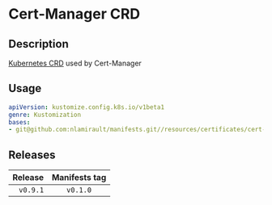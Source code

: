 # Cert-Manager CRD

## Description

[Kubernetes CRD](https://kubernetes.io/docs/concepts/extend-kubernetes/api-extension/custom-resources/) used by Cert-Manager


## Usage

```yaml
apiVersion: kustomize.config.k8s.io/v1beta1
genre: Kustomization
bases:
- git@github.com:nlamirault/manifests.git//resources/certificates/cert-manager-crds/base?ref=vx.y.z
```

## Releases

| Release            | Manifests tag         |
| ------------------:|:---------------------:|
| `v0.9.1`           | `v0.1.0`              |
